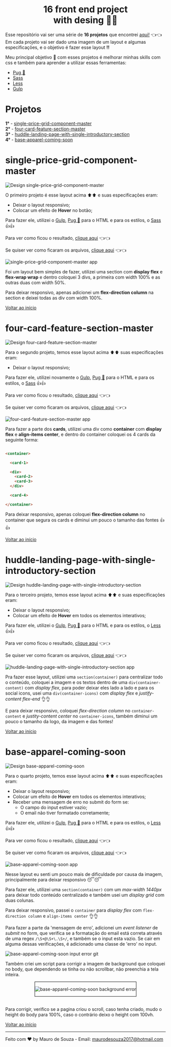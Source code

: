 <div id="top" align="center" markdown="1">

# 16 front end project <br /> with desing :tada::tada: #

</div>

Esse repositório vai ser uma série de **16 projetos** que encontrei [aqui!](https://dev.to/frontendmentor/16-front-end-projects-with-designs-to-help-improve-your-coding-skills-5ajl) :point_left::point_left: Em cada projeto vai ser dado uma imagem de um layout e algumas especificações, e o objetivo é fazer esse layout **!!**

Meu principal objetivo :dart: com esses projetos é melhorar minhas skills com css e também para aprender a utilizar essas ferramentas:

- [Pug :dog:](https://pugjs.org/language/tags.html)
- [Sass](https://sass-lang.com)
- [Less](http://lesscss.org)
- [Gulp](https://gulpjs.com)

# Projetos #
**1°** - [single-price-grid-component-master](#single-price-grid-component-master)\
**2°** - [four-card-feature-section-master](#four-card-feature-section-master)\
**3°** - [huddle-landing-page-with-single-introductory-section](#huddle-landing-page-with-single-introductory-section)\
**4°** - [base-apparel-coming-soon](#base-apparel-coming-soon)

# single-price-grid-component-master #

![Design single-price-grid-component-master](./single-price-grid-component-master/design/desktop-preview.jpg)

O primeiro projeto é esse layout acima :arrow_up::arrow_up: e suas especificações eram:

- Deixar o layout responsivo;
- Colocar um efeito de **Hover** no botão;

Para fazer ele, utilizei o [Gulp](https://gulpjs.com), [Pug :dog:](https://pugjs.org/language/tags.html) para o HTML e para os estilos, o [Sass](https://sass-lang.com) :+1::+1:

Para ver como ficou o resultado, [clique aqui](https://maurodesouza.github.io/16-front-end-project-with-design/single-price-grid-component-master/dist/index.html) :point_left::point_left:

Se quiser ver como ficaram os arquivos, [clique aqui](https://github.com/maurodesouza/16-front-end-project-with-design/tree/master/single-price-grid-component-master/src) :point_left::point_left:

![single-price-grid-component-master app](./.github/single-price-grid-component.gif)

Foi um layout bem simples de fazer, utilizei uma section com **display flex** e **flex-wrap wrap** e dentro coloquei 3 divs, a primeira com width 100% e as outras duas com width 50%.

Para deixar responsivo, apenas adicionei um **flex-direction column** na section e deixei todas as div com width 100%.

[Voltar ao início](#top)

# four-card-feature-section-master #

![Design four-card-feature-section-master](./four-card-feature-section-master/design/desktop-preview.jpg)

Para o segundo projeto, temos esse layout acima :arrow_up::arrow_up: suas especificações eram:

- Deixar o layout responsivo;

Para fazer ele, utilizei novamente o [Gulp](https://gulpjs.com), [Pug :dog:](https://pugjs.org/language/tags.html) para o HTML e para os estilos, o [Sass](https://sass-lang.com) :+1::+1:

Para ver como ficou o resultado, [clique aqui](https://maurodesouza.github.io/16-front-end-project-with-design/four-card-feature-section-master/dist/index.html) :point_left::point_left:

Se quiser ver como ficaram os arquivos, [clique aqui](https://github.com/maurodesouza/16-front-end-project-with-design/tree/master/four-card-feature-section-master/src) :point_left::point_left:

![four-card-feature-section-master app](./.github/four-card-feature-section-master.gif)

Para fazer a parte dos **cards**, utilizei uma div como **container** com **display flex** e **align-items center**, e dentro do container coloquei os 4 cards da seguinte forma:

```html

<container>

  <card-1>

  <div>
    <card-2>
    <card-3>
  </div>

  <card-4>

</container>

```

Para deixar responsivo, apenas coloquei **flex-direction column** no container que segura os cards e diminui um pouco o tamanho das fontes :+1::+1:

[Voltar ao início](#top)

# huddle-landing-page-with-single-introductory-section #

![Design huddle-landing-page-with-single-introductory-section](./huddle-landing-page-with-single-introductory-section/design/desktop-preview.jpg)

Para o terceiro projeto, temos esse layout acima :arrow_up::arrow_up: e suas especificações eram:

- Deixar o layout responsivo;
- Colocar um efeito de **Hover** em todos os elementos interativos;

Para fazer ele, utilizei o [Gulp](https://gulpjs.com), [Pug :dog:](https://pugjs.org/language/tags.html) para o HTML e para os estilos, o [Less](http://lesscss.org) :+1::+1:

Para ver como ficou o resultado, [clique aqui](https://maurodesouza.github.io/16-front-end-project-with-design/huddle-landing-page-with-single-introductory-section/dist/index.html) :point_left::point_left:

Se quiser ver como ficaram os arquivos, [clique aqui](https://github.com/maurodesouza/16-front-end-project-with-design/tree/master/huddle-landing-page-with-single-introductory-section/src) :point_left::point_left:

![huddle-landing-page-with-single-introductory-section app](./.github/huddle-landing-page-with-single-introductory-section.gif)

Pra fazer esse layout, utilizei uma `section(container)` para centralizar todo o conteúdo, coloquei a imagem e os textos dentro de uma `div(container-content)` com *display flex*, para poder deixar eles lado a lado e para os social icons, usei uma `div(container-icons)` com *display flex* e *justify-content flex-end* :ok_hand::ok_hand:

E para deixar responsivo, coloquei *flex-direction column* no `container-content` e *justity-content center* no `container-icons`, também diminui um pouco o tamanho da logo, da imagem e das fontes!

[Voltar ao início](#top)

# base-apparel-coming-soon #

![Design base-apparel-coming-soon](./base-apparel-coming-soon/design/desktop-preview.jpg)

Para o quarto projeto, temos esse layout acima :arrow_up::arrow_up: e suas especificações eram:

- Deixar o layout responsivo;
- Colocar um efeito de **Hover** em todos os elementos interativos;
- Receber uma mensagem de erro no submit do form se:
  - O campo do input estiver vazio;
  - O email não tiver formatado corretamente;

Para fazer ele, utilizei o [Gulp](https://gulpjs.com), [Pug :dog:](https://pugjs.org/language/tags.html) para o HTML e para os estilos, o [Less](http://lesscss.org) :+1::+1:

Para ver como ficou o resultado, [clique aqui](https://maurodesouza.github.io/16-front-end-project-with-design/base-apparel-coming-soon/dist/index.html) :point_left::point_left:

Se quiser ver como ficaram os arquivos, [clique aqui](https://github.com/maurodesouza/16-front-end-project-with-design/tree/master/base-apparel-coming-soon/src) :point_left::point_left:

![base-apparel-coming-soon app](./.github/base-apparel-coming-soon.gif)

Nesse layout eu senti um pouco mais de dificuldade por causa da imagem, principalmente para deixar responsivo :sleeping::sleeping:

Para fazer ele, utilizei uma `section(container)` com um *max-width 1440px* para deixar todo conteúdo centralizado e também usei um *display grid* com duas colunas.

Para deixar responsivo, passei o `container` para *display flex* com `flex-direction column` e `align-items center` :ok_hand::ok_hand:

Para fazer a parte da 'mensagem de erro', adicionei um *event listener* de *submit* no form, que verifica se a formatação do email está correta através de uma regex `/\S+@\S+\.\S+/`, e também se o input esta vazio. Se cair em alguma dessas verificações, é adicionado uma classe de 'erro' no input.

![base-apparel-coming-soon input error git](./.github/base-apparel-coming-soon-input-error.gif)

Também criei um script para corrigir a imagem de background que coloquei no body, que dependendo se tinha ou não scrollbar, não preenchia a tela inteira.

<div align="center">
  <div style="border: 1px solid black;display: inline-block;">

  ![base-apparel-coming-soon background error](./.github/base-apparel-coming-soon-background-error.png)

  </div>
</div>
&nbsp;

Para corrigir, verifico se a pagina criou o scroll, caso tenha criado, mudo o height do body para 100%, caso o contrário deixo o height com 100vh.

[Voltar ao início](#top)

---

Feito com :heart: by Mauro de Souza - Email: maurodesouza2017@hotmail.com